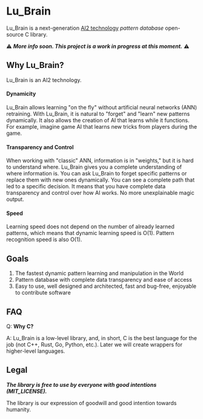 # Lu_Brain 

Lu_Brain is a next-generation [AI2 technology](https://ai2tech.org) _pattern database_ open-source C library.

⚠ ___More info soon. This project is a work in progress at this moment.___ ⚠

## Why Lu_Brain?

Lu_Brain is an AI2 technology.

#### Dynamicity

Lu_Brain allows learning "on the fly" without artificial neural networks (ANN) retraining. With Lu_Brain, it is natural to "forget" and "learn" new patterns dynamically. It also allows the creation of AI that learns while it functions. For example, imagine game AI that learns new tricks from players during the game.

#### Transparency and Control

When working with "classic" ANN, information is in "weights," but it is hard to understand where. Lu_Brain gives you a complete understanding of where information is. You can ask Lu_Brain to forget specific patterns or replace them with new ones dynamically. You can see a complete path that led to a specific decision. It means that you have complete data transparency and control over how AI works. No more unexplainable magic output.

#### Speed

Learning speed does not depend on the number of already learned patterns, which means that dynamic learning speed is O(1).
Pattern recognition speed is also O(1).

## Goals

1. The fastest dynamic pattern learning and manipulation in the World
2. Pattern database with complete data transparency and ease of access
3. Easy to use, well designed and architected, fast and bug-free, enjoyable to contribute software

## FAQ

Q: **Why C?**

A: Lu_Brain is a low-level library, and, in short, C is the best language for the job (not C++, Rust, Go, Python, etc.). Later we will create wrappers for higher-level languages.

## Legal

___The library is free to use by everyone with good intentions (MIT_LICENSE).___

The library is our expression of goodwill and good intention towards humanity.
